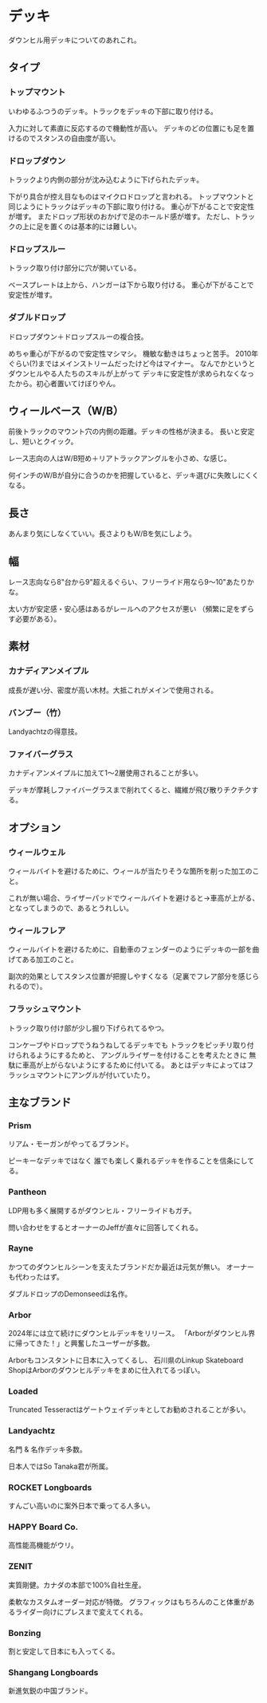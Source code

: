 # デッキ

ダウンヒル用デッキについてのあれこれ。

## タイプ

### トップマウント

いわゆるふつうのデッキ。トラックをデッキの下部に取り付ける。

入力に対して素直に反応するので機動性が高い。
デッキのどの位置にも足を置けるのでスタンスの自由度が高い。

### ドロップダウン

トラックより内側の部分が沈み込むように下げられたデッキ。

下がり具合が控え目なものはマイクロドロップと言われる。
トップマウントと同じようにトラックはデッキの下部に取り付ける。
重心が下がることで安定性が増す。
またドロップ形状のおかげで足のホールド感が増す。
ただし、トラックの上に足を置くのは基本的には難しい。

### ドロップスルー

トラック取り付け部分に穴が開いている。

ベースプレートは上から、ハンガーは下から取り付ける。
重心が下がることで安定性が増す。

### ダブルドロップ

ドロップダウン＋ドロップスルーの複合技。

めちゃ重心が下がるので安定性マシマシ。
機敏な動きはちょっと苦手。
2010年ぐらい(?)まではメインストリームだったけど今はマイナー。
なんでかというとダウンヒルやる人たちのスキルが上がって
デッキに安定性が求められなくなったから。初心者置いてけぼりやん。

## ウィールベース（W/B）

前後トラックのマウント穴の内側の距離。デッキの性格が決まる。
長いと安定し、短いとクイック。

レース志向の人はW/B短め＋リアトラックアングルを小さめ、な感じ。

何インチのW/Bが自分に合うのかを把握していると、デッキ選びに失敗しにくくなる。

## 長さ

あんまり気にしなくていい。長さよりもW/Bを気にしよう。

## 幅

レース志向なら8"台から9"超えるぐらい、フリーライド用なら9～10"あたりかな。

太い方が安定感・安心感はあるがレールへのアクセスが悪い
（頻繁に足をずらす必要がある）。

## 素材

### カナディアンメイプル

成長が遅い分、密度が高い木材。大抵これがメインで使用される。

### バンブー（竹）

Landyachtzの得意技。

### ファイバーグラス

カナディアンメイプルに加えて1～2層使用されることが多い。

デッキが摩耗しファイバーグラスまで削れてくると、繊維が飛び散りチクチクする。

## オプション

### ウィールウェル

ウィールバイトを避けるために、ウィールが当たりそうな箇所を削った加工のこと。

これが無い場合、ライザーパッドでウィールバイトを避けると→車高が上がる、
となってしまうので、あるとうれしい。

### ウィールフレア

ウィールバイトを避けるために、自動車のフェンダーのようにデッキの一部を曲げてある加工のこと。

副次的効果としてスタンス位置が把握しやすくなる（足裏でフレア部分を感じられるので）。

### フラッシュマウント

トラック取り付け部が少し掘り下げられてるやつ。

コンケーブやドロップでうねうねしてるデッキでも
トラックをピッチリ取り付けられるようにするためと、
アングルライザーを付けることを考えたときに
無駄に車高が上がらないようにするために付いてる。
あとはデッキによってはフラッシュマウントにアングルが付いていたり。

## 主なブランド

### Prism

リアム・モーガンがやってるブランド。

ピーキーなデッキではなく
誰でも楽しく乗れるデッキを作ることを信条にしてる。

### Pantheon

LDP用も多く展開するがダウンヒル・フリーライドもガチ。

問い合わせをするとオーナーのJeffが直々に回答してくれる。

### Rayne

かつてのダウンヒルシーンを支えたブランドだか最近は元気が無い。
オーナーも代わったはず。

ダブルドロップのDemonseedは名作。

### Arbor

2024年には立て続けにダウンヒルデッキをリリース。
「Arborがダウンヒル界に帰ってきた！」と興奮したユーザーが多数。

Arborもコンスタントに日本に入ってくるし、
石川県のLinkup Skateboard ShopはArborのダウンヒルデッキをまめに仕入れてるっぽい。

### Loaded

Truncated Tesseractはゲートウェイデッキとしてお勧めされることが多い。

### Landyachtz

名門 & 名作デッキ多数。

日本人ではSo Tanaka君が所属。

### ROCKET Longboards

すんごい高いのに案外日本で乗ってる人多い。

### HAPPY Board Co.

高性能高機能がウリ。

### ZENIT

実質剛健。カナダの本部で100%自社生産。

柔軟なカスタムオーダー対応が特徴。
グラフィックはもちろんのこと体重があるライダー向けにプレスまで変えてくれる。

### Bonzing

割と安定して日本にも入ってくる。

### Shangang Longboards

新進気鋭の中国ブランド。
